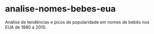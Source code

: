 # analise-nomes-bebes-eua
Análise de tendências e picos de popularidade em nomes de bebês nos EUA de 1880 a 2010.
